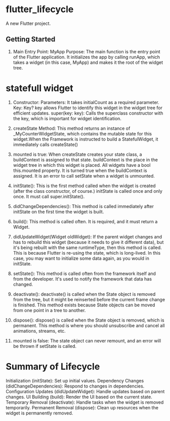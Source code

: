 # flutter_lifecycle

A new Flutter project.

## Getting Started

1. Main Entry Point: MyApp
Purpose: The main function is the entry point of the Flutter application. It initializes the app by calling runApp, which takes a widget (in this case, MyApp) and makes it the root of the widget tree.

# statefull widget
1. Constructor:
Parameters: It takes initialCount as a required parameter.
Key: Key? key allows Flutter to identify this widget in the widget tree for efficient updates.
super(key: key): Calls the superclass constructor with the key, which is important for widget identification.

2. createState Method: This method returns an instance of _MyCounterWidgetState, which contains the mutable state for this widget.When the Framework is instructed to build a StatefulWidget, it immediately calls createState()

3. mounted is true: When createState creates your state class, a buildContext is assigned to that state. buildContext is the place in the widget tree in which this widget is placed. All widgets have a bool this.mounted property. It is turned true when the buildContext is assigned. It is an error to call setState when a widget is unmounted.

4. initState(): This is the first method called when the widget is created (after the class constructor, of course.) initState is called once and only once. It must call super.initState().

5. didChangeDependencies(): This method is called immediately after initState on the first time the widget is built.
6. build(): This method is called often. It is required, and it must return a Widget.
7. didUpdateWidget(Widget oldWidget): If the parent widget changes and has to rebuild this widget (because it needs to give it different data), but it's being rebuilt with the same runtimeType, then this method is called. This is because Flutter is re-using the state, which is long-lived. In this case, you may want to initialize some data again, as you would in initState.
8. setState(): This method is called often from the framework itself and from the developer. It's used to notify the framework that data has changed.
9. deactivate(): deactivate() is called when the State object is removed from the tree, but it might be reinserted before the current frame change is finished. This method exists because State objects can be moved from one point in a tree to another.
10. dispose(): dispose() is called when the State object is removed, which is permanent. This method is where you should unsubscribe and cancel all animations, streams, etc.
11. mounted is false: The state object can never remount, and an error will be thrown if setState is called.


# Summary of Lifecycle
Initialization (initState): Set up initial values.
Dependency Changes (didChangeDependencies): Respond to changes in dependencies.
Configuration Updates (didUpdateWidget): Handle updates based on parent changes.
UI Building (build): Render the UI based on the current state.
Temporary Removal (deactivate): Handle tasks when the widget is removed temporarily.
Permanent Removal (dispose): Clean up resources when the widget is permanently removed.